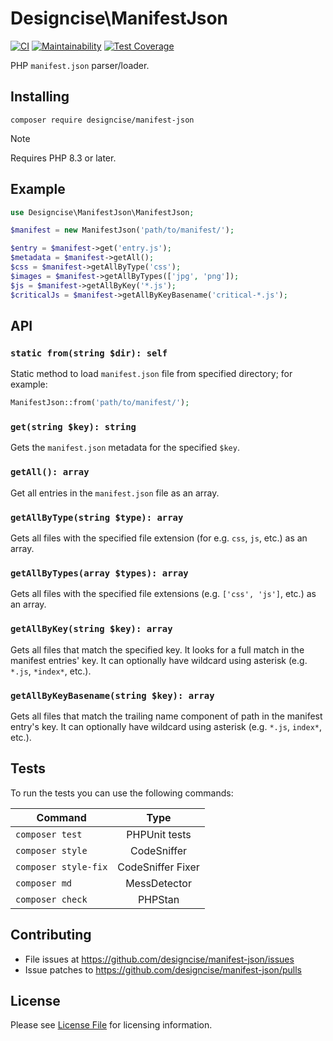 # Designcise\ManifestJson

[![CI](https://github.com/designcise/manifest-json/actions/workflows/ci.yml/badge.svg)](https://github.com/designcise/manifest-json/actions/workflows/ci.yml)
[![Maintainability](https://api.codeclimate.com/v1/badges/0edb897f673eb368fb73/maintainability)](https://codeclimate.com/github/designcise/manifest-json/maintainability)
[![Test Coverage](https://api.codeclimate.com/v1/badges/0edb897f673eb368fb73/test_coverage)](https://codeclimate.com/github/designcise/manifest-json/test_coverage)

PHP `manifest.json` parser/loader.

## Installing

```shell
composer require designcise/manifest-json
```

> [!NOTE]  
> Requires PHP 8.3 or later.

## Example

```php
use Designcise\ManifestJson\ManifestJson;

$manifest = new ManifestJson('path/to/manifest/');

$entry = $manifest->get('entry.js');
$metadata = $manifest->getAll();
$css = $manifest->getAllByType('css');
$images = $manifest->getAllByTypes(['jpg', 'png']);
$js = $manifest->getAllByKey('*.js');
$criticalJs = $manifest->getAllByKeyBasename('critical-*.js');
```

## API

### `static from(string $dir): self`

Static method to load `manifest.json` file from specified directory; for example:

```php
ManifestJson::from('path/to/manifest/');
```

### `get(string $key): string`

Gets the `manifest.json` metadata for the specified `$key`.

### `getAll(): array`

Get all entries in the `manifest.json` file as an array.

### `getAllByType(string $type): array`

Gets all files with the specified file extension (for e.g. `css`, `js`, etc.) as an array.

### `getAllByTypes(array $types): array`

Gets all files with the specified file extensions (e.g. `['css', 'js']`, etc.) as an array.

### `getAllByKey(string $key): array`

Gets all files that match the specified key. It looks for a full match in the manifest entries' key. It can optionally have wildcard using asterisk (e.g. `*.js`, `*index*`, etc.).

### `getAllByKeyBasename(string $key): array`

Gets all files that match the trailing name component of path in the manifest entry's key. It can optionally have wildcard using asterisk (e.g. `*.js`, `index*`, etc.).

## Tests

To run the tests you can use the following commands:

| Command             | Type             |
| ------------------- |:----------------:|
| `composer test`     | PHPUnit tests    |
| `composer style`    | CodeSniffer      |
| `composer style-fix`| CodeSniffer Fixer|
| `composer md`       | MessDetector     |
| `composer check`    | PHPStan          |

## Contributing

* File issues at https://github.com/designcise/manifest-json/issues
* Issue patches to https://github.com/designcise/manifest-json/pulls

## License

Please see [License File](LICENSE.md) for licensing information.
